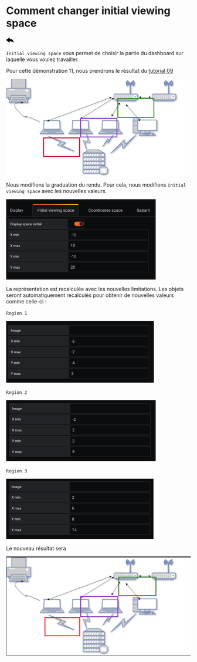 # Comment changer initial viewing space

[![](../../screenshots/other/Go-back.png)](README.md)

`Initial viewing space` vous permet de choisir la partie du dashboard sur laquelle vous voulez travailler.

Pour cette démonstration 11, nous prendrons le résultat du [tutorial 09](tutorial09.md)

![tutorial9](../../screenshots/demo/tutorial09/result.png)

Nous modifions la graduation du rendu. Pour cela, nous modifions `initial viewing space` avec les nouvelles valeurs.

![result](../../screenshots/demo/tutorial11/initial.png)

La représentation est recalculée avec les nouvelles limitations. Les objets seront automatiquement recalculés pour obtenir de nouvelles valeurs comme celle-ci :


`Region 1`

![](../../screenshots/demo/tutorial11/region1.png)


`Region 2`

![](../../screenshots/demo/tutorial11/region2.png)


`Region 3`

![](../../screenshots/demo/tutorial11/region3.png)

Le nouveau résultat sera

![result](../../screenshots/demo/tutorial11/newresult.png)
